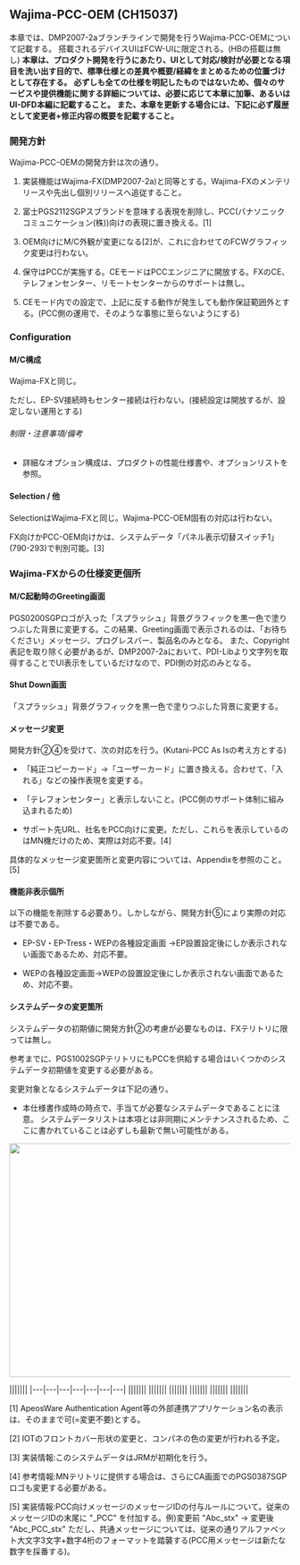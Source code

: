 ##  Wajima-PCC-OEM (CH15037)
本章では、DMP2007-2aブランチラインで開発を行うWajima-PCC-OEMについて記載する。
搭載されるデバイスUIはFCW-UIに限定される。(HBの搭載は無し)
**本章は、プロダクト開発を行うにあたり、UIとして対応/検討が必要となる項目を洗い出す目的で、標準仕様との差異や概要/経緯をまとめるための位置づけとして存在する。**
**必ずしも全ての仕様を明記したものではないため、個々のサービスや提供機能に関する詳細については、必要に応じて本章に加筆、あるいはUI-DFD本編に記載すること。**
**また、本章を更新する場合には、下記に必ず履歴として変更者+修正内容の概要を記載すること。**

### 開発方針

Wajima-PCC-OEMの開発方針は次の通り。

1.  実装機能はWajima-FX(DMP2007-2a)と同等とする。Wajima-FXのメンテリリースや先出し個別リリースへ追従すること。

2.  富士PGS2112SGPスブランドを意味する表現を削除し、PCC(パナソニックコミュニケーション(株))向けの表現に置き換える。[1]

3.  OEM向けにM/C外観が変更になる[2]が、これに合わせてのFCWグラフィック変更は行わない。

4.  保守はPCCが実施する。CEモードはPCCエンジニアに開放する。FXのCE、テレフォンセンター、リモートセンターからのサポートは無し。

5.  CEモード内での設定で、上記に反する動作が発生しても動作保証範囲外とする。(PCC側の運用で、そのような事態に至らないようにする)

### Configuration

#### M/C構成

Wajima-FXと同じ。

ただし、EP-SV接続時もセンター接続は行わない。(接続設定は開放するが、設定しない運用とする)

###### 制限・注意事項/備考

-   詳細なオプション構成は、プロダクトの性能仕様書や、オプションリストを参照。

#### Selection / 他

SelectionはWajima-FXと同じ。Wajima-PCC-OEM固有の対応は行わない。

FX向けかPCC-OEM向けかは、システムデータ「パネル表示切替スイッチ1」(790-293)で判別可能。[3]

### Wajima-FXからの仕様変更個所

#### M/C起動時のGreeting画面
PGS0200SGPロゴが入った「スプラッシュ」背景グラフィックを黒一色で塗りつぶした背景に変更する。この結果、Greeting画面で表示されるのは、「お待ちください」メッセージ、プログレスバー、製品名のみとなる。
また、Copyright表記を取り除く必要があるが、DMP2007-2aにおいて、PDI-Libより文字列を取得することでUI表示をしているだけなので、PDI側の対応のみとなる。

#### Shut Down画面

「スプラッシュ」背景グラフィックを黒一色で塗りつぶした背景に変更する。

#### メッセージ変更

開発方針②④を受けて、次の対応を行う。(Kutani-PCC As Isの考え方とする)

-   「純正コピーカード」→「ユーザーカード」に置き換える。合わせて、「入れる」などの操作表現を変更する。

-   「テレフォンセンター」と表示しないこと。(PCC側のサポート体制に組み込まれるため)

-   サポート先URL、社名をPCC向けに変更。ただし、これらを表示しているのはMN機だけのため、実際は対応不要。[4]

具体的なメッセージ変更箇所と変更内容については、Appendixを参照のこと。[5]

#### 機能非表示個所

以下の機能を削除する必要あり。しかしながら、開発方針⑤により実際の対応は不要である。

-   EP-SV・EP-Tress・WEPの各種設定画面
    →EP設置設定後にしか表示されない画面であるため、対応不要。

-   WEPの各種設定画面→WEPの設置設定後にしか表示されない画面であるため、対応不要。

#### システムデータの変更箇所

システムデータの初期値に開発方針②の考慮が必要なものは、FXテリトリに限っては無し。

参考までに、PGS1002SGPテリトリにもPCCを供給する場合はいくつかのシステムデータ初期値を変更する必要がある。

変更対象となるシステムデータは下記の通り。

-   本仕様書作成時の時点で、手当てが必要なシステムデータであることに注意。
システムデータリストは本項とは非同期にメンテナンスされるため、ここに書かれていることは必ずしも最新で無い可能性がある。

<img src="image\97.6 Wajima-PCC-OEM/media/image1.png" style="width:8.40972in;height:4.36111in" />

|||||||
|---|---|---|---|---|---|---|
|||||||
|||||||
|||||||
|||||||
|||||||
|||||||


[1] ApeosWare Authentication
Agent等の外部連携アプリケーション名の表示は、そのままで可(=変更不要)とする。

[2] IOTのフロントカバー形状の変更と、コンパネの色の変更が行われる予定。

[3] 実装情報:このシステムデータはJRMが初期化を行う。

[4] 参考情報:MNテリトリに提供する場合は、さらにCA画面でのPGS0387SGPロゴも変更する必要がある。

[5] 実装情報:PCC向けメッセージのメッセージIDの付与ルールについて。従来のメッセージIDの末尾に
"\_PCC" を付加する。例)変更前 "Abc\_stx" → 変更後
"Abc\_PCC\_stx"  ただし、共通メッセージについては、従来の通りアルファベット大文字3文字+数字4桁のフォーマットを踏襲する(PCC用メッセージは新たな数字を採番する)。
